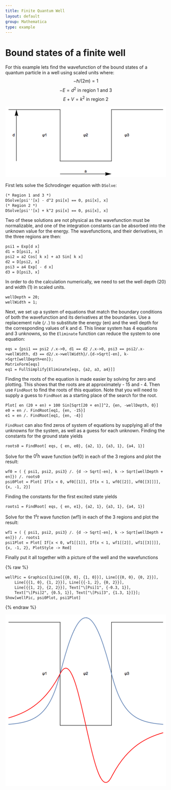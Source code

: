 ```yaml
---
title: Finite Quantum Well
layout: default
group: Mathematica
type: example
---
```


# Bound states of a finite well

For this example lets find the wavefunction of the bound states of a quantum particle in a well using scaled units where:
$$-\hbar/(2m)=1$$ 
$$-E=d^2 \text{ in region 1 and 3}$$
$$E+V=k^2 \text{ in region 2}$$

![Quantum Well](/mathematica/media/quantum_well.png "Quantum Finite Well")

First lets solve the Schrodinger equation with `DSolve`:

```
(* Region 1 and 3 *)
DSolve[psi''[x] - d^2 psi[x] == 0, psi[x], x]
(* Region 2 *)
DSolve[psi''[x] + k^2 psi[x] == 0, psi[x], x]
```

Two of these solutions are not physical as the wavefunction must be normalizable, and one of the integration constants can be absorbed into the unknown value for the energy. The wavefunctions, and their derivatives, in the three regions are then:

```
psi1 = Exp[d x]
d1 = D[psi1, x]
psi2 = a2 Cos[ k x] + a3 Sin[ k x]
d2 = D[psi2, x]
psi3 = a4 Exp[ - d x]
d3 = D[psi3, x]
```

In order to do the calculation numerically, we need to set the well depth (20) and width (1) in scaled units.

```
wellDepth = 20;
wellWidth = 1;
```

Next, we set up a system of equations that match the boundary conditions of both the wavefunction and its derivatives at the boundaries. Use a replacement rule (`/.`) to substitute the energy (en) and the well depth for the corresponding values of k and d. This linear system has 4 equations and 3 unknowns, so the `Eliminate` function can reduce the system to one equation:

```
eqs = {psi1 == psi2 /.x->0, d1 == d2 /.x->0, psi3 == psi2/.x->wellWidth, d3 == d2/.x->wellWidth}/.{d->Sqrt[-en], k->Sqrt[wellDepth+en]};
MatrixForm[eqs]
eq1 = FullSimplify[Eliminate[eqs, {a2, a3, a4}]]
```

Finding the roots of the equation is made easier by solving for zero and plotting. This shows that the roots are at approximately - 15 and - 4. Then use `FindRoot` to find the roots of this equation. Note that you will need to supply a guess to `FindRoot` as a starting place of the search for the root.

```
Plot[ en (20 + en) + 100 Sin[Sqrt[20 + en]]^2, {en, -wellDepth, 0}]
e0 = en /. FindRoot[eq1, {en, -15}]
e1 = en /. FindRoot[eq1, {en, -4}]
```
`FindRoot` can also find zeros of system of equations by supplying all of the unknowns for the system, as well as a guess for each unknown. Finding the constants for the ground state yields

```
roots0 = FindRoot[ eqs, { en, e0}, {a2, 1}, {a3, 1}, {a4, 1}]
```

Solve for the $0^th$ wave function (wf0) in each of the 3 regions and plot the result:

```
wf0 = ( { psi1, psi2, psi3} /. {d -> Sqrt[-en], k -> Sqrt[wellDepth + en]}) /. roots0
psi0Plot = Plot[ If[x < 0, wf0[[1]], If[x < 1, wf0[[2]], wf0[[3]]]], {x, -1, 2}]
```

Finding the constants for the first excited state yields

```
roots1 = FindRoot[ eqs, { en, e1}, {a2, 1}, {a3, 1}, {a4, 1}]
```

Solve for the $1^st$ wave function (wf1) in each of the 3 regions and plot the result:

```
wf1 = ( { psi1, psi2, psi3} /. {d -> Sqrt[-en], k -> Sqrt[wellDepth + en]}) /. roots1
psi1Plot = Plot[ If[x < 0, wf1[[1]], If[x < 1, wf1[[2]], wf1[[3]]]], {x, -1, 2}, PlotStyle -> Red]
```

Finally put it all together with a picture of the well and the wavefunctions

{% raw %} 
```
wellPic = Graphics[{Line[{{0, 0}, {1, 0}}], Line[{{0, 0}, {0, 2}}], 
    Line[{{1, 0}, {1, 2}}], Line[{{-1, 2}, {0, 2}}], 
    Line[{{1, 2}, {2, 2}}], Text["\[Psi]1", {-0.3, 1}], 
    Text["\[Psi]2", {0.5, 1}], Text["\[Psi]3", {1.3, 1}]}];
Show[wellPic, psi0Plot, psi1Plot]
```
{% endraw %}

![Quantum Well Final](/mathematica/media/quantum_well_final.png "Quantum Finite Well with Solutions")
